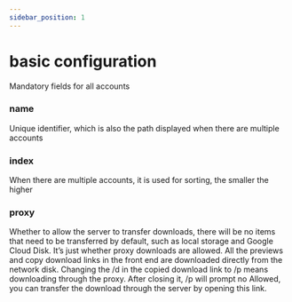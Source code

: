 ```yaml
---
sidebar_position: 1
---
```


# basic configuration
Mandatory fields for all accounts
### name
Unique identifier, which is also the path displayed when there are multiple accounts
### index
When there are multiple accounts, it is used for sorting, the smaller the higher
### proxy
Whether to allow the server to transfer downloads, there will be no items that need to be transferred by default, such as local storage and Google Cloud Disk.
It’s just whether proxy downloads are allowed. All the previews and copy download links in the front end are downloaded directly from the network disk. Changing the /d in the copied download link to /p means downloading through the proxy. After closing it, /p will prompt no Allowed, you can transfer the download through the server by opening this link.